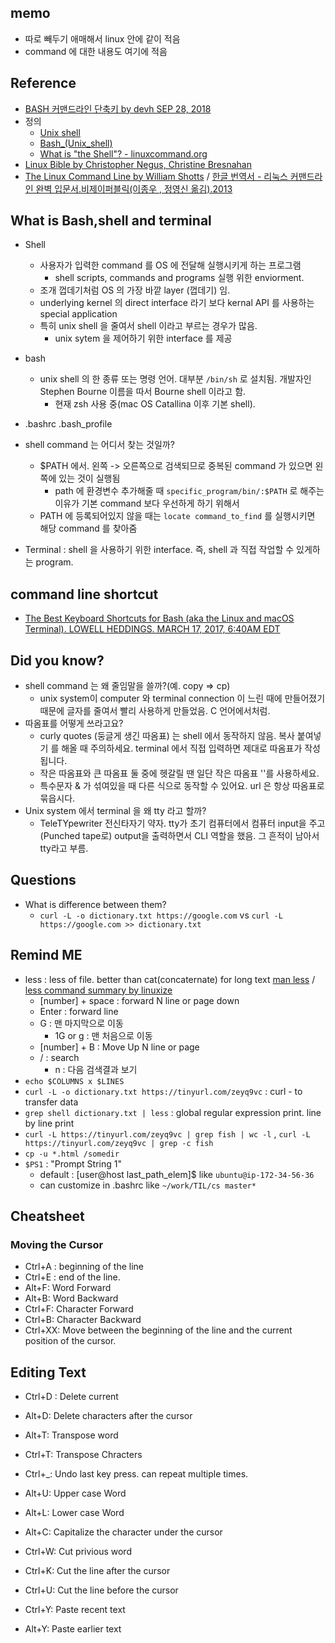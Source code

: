 ## memo
- 따로 빼두기 애매해서 linux 안에 같이 적음
- command 에 대한 내용도 여기에 적음

## Reference
- [BASH 커맨드라인 단축키 by devh SEP 28, 2018](http://www.devh.kr/2018/Command-Line-Shortcuts/)
- 정의 
  - [Unix shell](https://en.wikipedia.org/wiki/Unix_shell)
  - [Bash_(Unix_shell)](https://en.wikipedia.org/wiki/Bash_(Unix_shell))
  - [What is "the Shell"? - linuxcommand.org](https://linuxcommand.org/lc3_lts0010.php)
- [Linux Bible by Christopher Negus, Christine Bresnahan](https://www.goodreads.com/book/show/13838572-linux-bible)
- [The Linux Command Line by William Shotts](http://linuxcommand.org/tlcl.php) / [한글 번역서 - 리눅스 커맨드라인 완벽 입문서.비제이퍼블릭(이종우 , 정영신 옮김).2013](http://www.kyobobook.co.kr/product/detailViewKor.laf?mallGb=KOR&ejkGb=KOR&barcode=9788994774299)

## What is Bash,shell and terminal
- Shell
  - 사용자가 입력한 command 를 OS 에 전달해 실행시키게 하는 프로그램
    - shell scripts, commands and programs 실행 위한 enviorment. 
  - 조개 껍데기처럼 OS 의 가장 바깥 layer (껍데기) 임.
  - underlying kernel 의 direct interface 라기 보다 kernal API 를 사용하는 special application 
  - 특히 unix shell 을 줄여서 shell 이라고 부르는 경우가 많음.
    - unix sytem 을 제어하기 위한 interface 를 제공
- bash 
  - unix shell  의 한 종류 또는 명령 언어. 대부분 `/bin/sh` 로 설치됨. 개발자인 Stephen Bourne 이름을 따서 Bourne shell 이라고 함. 
    - 현재 zsh 사용 중(mac OS Catallina 이후 기본 shell). 
- .bashrc .bash_profile
- shell command 는 어디서 찾는 것일까?
  - $PATH 에서. 왼쪽 -> 오른쪽으로 검색되므로 중복된 command 가 있으면 왼쪽에 있는 것이 실행됨
    - path 에 환경변수 추가해줄 때 `specific_program/bin/:$PATH` 로 해주는 이유가 기본 command 보다 우선하게 하기 위해서
  - PATH 에 등록되어있지 않을 때는 `locate command_to_find` 를 실행시키면 해당 command 를 찾아줌

- Terminal : shell 을 사용하기 위한 interface. 즉, shell 과 직접 작업할 수 있게하는 program.

## command line shortcut
- [The Best Keyboard Shortcuts for Bash (aka the Linux and macOS Terminal). LOWELL HEDDINGS. MARCH 17, 2017, 6:40AM EDT](https://www.howtogeek.com/howto/ubuntu/keyboard-shortcuts-for-bash-command-shell-for-ubuntu-debian-suse-redhat-linux-etc/)

## Did you know?
- shell command 는 왜 줄임말을 쓸까?(예. copy => cp)
  - unix system이 computer 와 terminal connection 이 느린 때에 만들어졌기 때문에 글자를 줄여서 빨리 사용하게 만들었음. C 언어에서처럼.
- 따옴표를 어떻게 쓰라고요?
  - curly quotes (둥글게 생긴 따옴표) 는 shell 에서 동작하지 않음. 복사 붙여넣기 를 해올 때 주의하세요. terminal 에서 직접 입력하면 제대로 따옴표가 작성됩니다.
  - 작은 따옴표와 큰 따옴표 둘 중에 헷갈릴 땐 일단 작은 따옴표 ''를 사용하세요.
  - 특수문자 & 가 섞여있을 때 다른 식으로 동작할 수 있어요. url 은 항상 따옴표로 묶읍시다.
- Unix system 에서 terminal 을 왜 tty 라고 할까?
  - TeleTYpewriter 전신타자기 약자. tty가 초기 컴퓨터에서 컴퓨터 input을 주고(Punched tape로) output을 출력하면서 CLI 역할을 했음. 그 흔적이 남아서 tty라고 부름.

## Questions
- What is difference between them?
  - `curl -L -o dictionary.txt https://google.com` vs `curl -L https://google.com >> dictionary.txt`

## Remind ME
- less : less of file. better than cat(concaternate) for long text [man less](https://man7.org/linux/man-pages/man1/less.1.html) / [less command summary by linuxize](https://linuxize.com/post/less-command-in-linux/)
  - [number] + space : forward N line or page down
  - Enter : forward line 
  - G : 맨 마지막으로 이동
    - 1G or g : 맨 처음으로 이동
  - [number] + B : Move Up N line or page 
  - / : search 
    - n : 다음 검색결과 보기
- `echo $COLUMNS x $LINES`
- `curl -L -o dictionary.txt https://tinyurl.com/zeyq9vc` : curl - to transfer data
- `grep shell dictionary.txt | less` : global regular expression print. line by line print
- `curl -L https://tinyurl.com/zeyq9vc | grep fish | wc -l` , `curl -L https://tinyurl.com/zeyq9vc | grep -c fish`
- `cp -u *.html /somedir`
- `$PS1` : "Prompt String 1"
  - default : [user@host last_path_elem]$ like `ubuntu@ip-172-34-56-36`
  - can customize in .bashrc like `~/work/TIL/cs master*`


## Cheatsheet
### Moving the Cursor
- Ctrl+A : beginning of the line
- Ctrl+E : end of the line.
- Alt+F: Word Forward
- Alt+B: Word Backward
- Ctrl+F: Character Forward
- Ctrl+B: Character Backward
- Ctrl+XX: Move between the beginning of the line and the current position of the cursor. 

## Editing Text
- Ctrl+D : Delete current
- Alt+D: Delete characters after the cursor

- Alt+T: Transpose word
- Ctrl+T: Transpose Chracters
- Ctrl+_: Undo last key press. can repeat multiple times.
- Alt+U: Upper case Word
- Alt+L: Lower case Word
- Alt+C: Capitalize the character under the cursor

- Ctrl+W: Cut privious word
- Ctrl+K: Cut the line after the cursor
- Ctrl+U: Cut the line before the cursor
- Ctrl+Y: Paste recent text
- Alt+Y: Paste earlier text

